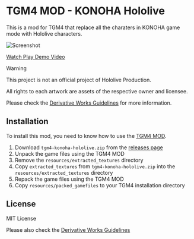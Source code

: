 # TGM4 MOD - KONOHA Hololive

This is a mod for TGM4 that replace all the charaters in KONOHA game mode with Hololive characters.

![Screenshot](screenshot.png)

[Watch Play Demo Video](https://www.youtube.com/watch?v=IkiuKzF6EOM)

> [!WARNING]  
> This project is not an official project of Hololive Production.
>
> All rights to each artwork are assets of the respective owner and licensee.
> 
> Please check the [Derivative Works Guidelines](https://hololivepro.com/en/terms/) for more information.

## Installation

To install this mod, you need to know how to use the [TGM4 MOD](https://github.com/rishubil/tgm4-mod).

1. Download `tgm4-konoha-hololive.zip` from the [releases page](https://github.com/yf-dev/tgm4-konoha-hololive/releases)
2. Unpack the game files using the TGM4 MOD
3. Remove the `resources/extracted_textures` directory
4. Copy `extracted_textures` from `tgm4-konoha-hololive.zip` into the `resources/extracted_textures` directory
5. Repack the game files using the TGM4 MOD
6. Copy `resources/packed_gamefiles` to your TGM4 installation directory

## License

MIT License

Please also check the [Derivative Works Guidelines](https://hololivepro.com/en/terms/)
